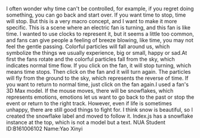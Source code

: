 I often wonder why time can't be controlled, for example, if you regret doing something, you can go back and start over. If you want time to stop, time will stop.
​But this is a very macro concept, and I want to make it more specific. This is a scene where an electric fan is turning, and this fan is like time. I wanted to use clocks to represent it, but it seems a little too common, and fans can give people a feeling of breeze blowing, like time, you may not feel the gentle passing. Colorful particles will fall around us, which symbolize the things we usually experience, big or small, happy or sad.At first the fans rotate and the colorful particles fall from the sky, which indicates normal time flow. If you click on the fan, it will stop turning, which means time stops. Then click on the fan and it will turn again. The particles will fly from the ground to the sky, which represents the reverse of time. If you want to return to normal time, just click on the fan again.I used a fan's 3D Max model. If the mouse moves, there will be snowflakes, which represents emotions, emotions let us want to go back to the past or stop the event or return to the right track. However, even if life is sometimes unhappy, there are still good things to fight for. I think snow is beautiful, so I created the snowflake label and moved to follow it. Index.js has a snowflake instance at the top, which is not a model but a text.
NUA Student ID:B161006102
Name:Yao Xinyi
